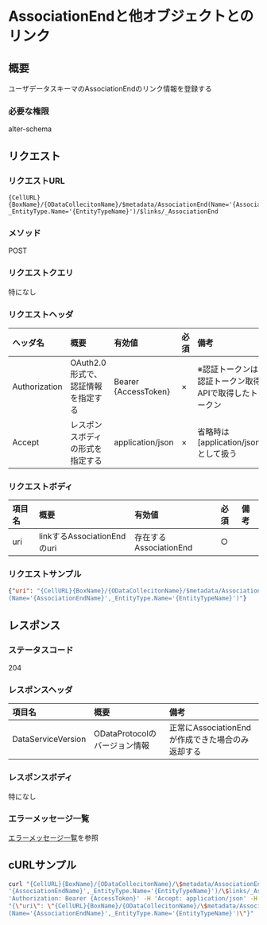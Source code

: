 # AssociationEndと他オブジェクトとのリンク
## 概要
ユーザデータスキーマのAssociationEndのリンク情報を登録する  

### 必要な権限
alter-schema


## リクエスト
### リクエストURL
```
{CellURL}{BoxName}/{ODataCollecitonName}/$metadata/AssociationEnd(Name='{AssociationEndName}',
_EntityType.Name='{EntityTypeName}')/$links/_AssociationEnd
```
### メソッド
POST

### リクエストクエリ
特になし

### リクエストヘッダ

|ヘッダ名|概要|有効値|必須|備考|
|:--|:--|:--|:--|:--|
|Authorization|OAuth2.0形式で、認証情報を指定する|Bearer {AccessToken}|×|※認証トークンは認証トークン取得APIで取得したトークン|
|Accept|レスポンスボディの形式を指定する|application/json|×|省略時は[application/json]として扱う|

### リクエストボディ

|項目名|概要|有効値|必須|備考|
|:--|:--|:--|:--|:--|
|uri|linkするAssociationEndのuri|存在するAssociationEnd|○||
### リクエストサンプル
```JSON
{"uri": "{CellURL}{BoxName}/{ODataCollecitonName}/$metadata/AssociationEnd
(Name='{AssociationEndName}',_EntityType.Name='{EntityTypeName}')"}
```

## レスポンス
### ステータスコード
204
### レスポンスヘッダ
|項目名|概要|備考|
|:--|:--|:--|
|DataServiceVersion|ODataProtocolのバージョン情報|正常にAssociationEndが作成できた場合のみ返却する|
### レスポンスボディ
特になし

### エラーメッセージ一覧
[エラーメッセージ一覧](004_Error_Messages.md)を参照


## cURLサンプル
```sh
curl "{CellURL}{BoxName}/{ODataCollecitonName}/\$metadata/AssociationEnd(Name=\
'{AssociationEndName}',_EntityType.Name='{EntityTypeName}')/\$links/_AssociationEnd" -X POST -i -H \
'Authorization: Bearer {AccessToken}' -H 'Accept: application/json' -H 'Accept:application/json' -d \
"{\"uri\": \"{CellURL}{BoxName}/{ODataCollecitonName}/\$metadata/AssociationEnd\
(Name='{AssociationEndName}',_EntityType.Name='{EntityTypeName}')\"}"
```

